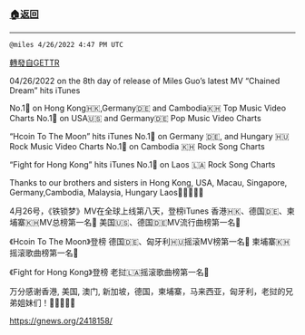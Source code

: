 ###  [:house:返回](README.md)
---


`@miles 4/26/2022 4:47 PM UTC`

[轉發自GETTR](https://gettr.com/post/p176mvsf553)

04/26/2022 on the 8th day of release of Miles Guo’s latest MV “Chained Dream” hits iTunes 

No.1🥇 on Hong Kong🇭🇰,Germany🇩🇪 and Cambodia🇰🇭 Top Music Video Charts 
No.1🥇 on USA🇺🇸 and Germany🇩🇪 Pop Music Video Charts 

“Hcoin To The Moon” hits iTunes 
No.1🥇 on Germany  🇩🇪, and Hungary 🇭🇺 Rock Music Video Charts 
No.1🥇 on Cambodia 🇰🇭 Rock Song Charts 

“Fight for Hong Kong” hits iTunes 
No.1🥇 on Laos 🇱🇦 Rock Song Charts 

Thanks to our brothers and sisters in Hong Kong, USA,  Macau, Singapore, Germany,Cambodia, Malaysia, Hungary Laos🙏🙏🙏🙏🙏

4月26号，《铁锁梦》MV在全球上线第八天，登榜iTunes 
香港🇭🇰、德国🇩🇪、柬埔寨🇰🇭MV总榜第一名🥇
美国🇺🇸、德国🇩🇪MV流行曲榜第一名🥇

《Hcoin To The Moon》登榜
德国🇩🇪、匈牙利🇭🇺摇滚MV榜第一名🥇
柬埔寨🇰🇭摇滚歌曲榜第一名🥇

《Fight for Hong Kong》登榜
老挝🇱🇦摇滚歌曲榜第一名🥇

万分感谢香港, 美国, 澳门, 新加坡，德国，柬埔寨，马来西亚，匈牙利，老挝的兄弟姐妹们！🙏🙏🙏🙏🙏

https://gnews.org/2418158/


